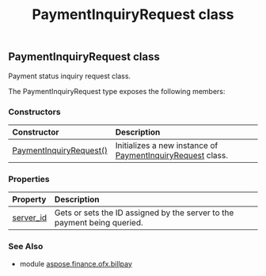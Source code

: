 ﻿---
title: PaymentInquiryRequest class
second_title: Aspose.Finance for Python via .NET API References
description: 
type: docs
weight: 240
url: /python-net/aspose.finance.ofx.billpay/paymentinquiryrequest/
is_root: false
---

## PaymentInquiryRequest class

Payment status inquiry request class.



The PaymentInquiryRequest type exposes the following members:

### Constructors
| Constructor | Description |
| :- | :- |
| [PaymentInquiryRequest()](/finance/python-net/aspose.finance.ofx.billpay/paymentinquiryrequest/__init__/#) | Initializes a new instance of [PaymentInquiryRequest](/finance/python-net/aspose.finance.ofx.billpay/paymentinquiryrequest) class. |


### Properties
| Property | Description |
| :- | :- |
| [server_id](/finance/python-net/aspose.finance.ofx.billpay/paymentinquiryrequest/server_id) | Gets or sets the ID assigned by the server to the payment being queried. |


### See Also

* module [aspose.finance.ofx.billpay](../)
